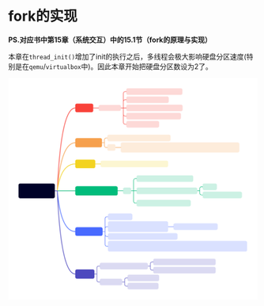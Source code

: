# fork的实现

__PS.对应书中第15章（系统交互）中的15.1节（fork的原理与实现）__

本章在`thread_init()`增加了init的执行之后，多线程会极大影响硬盘分区速度(特别是在`qemu`/`virtualbox`中)。因此本章开始把硬盘分区数设为2了。

![15.系统交互.svg](../doc/image/15.系统交互.svg)